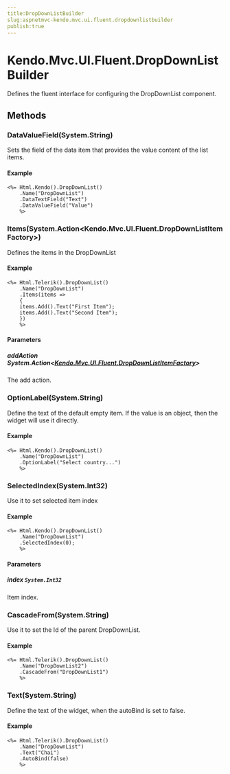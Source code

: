 ```yaml
---
title:DropDownListBuilder
slug:aspnetmvc-kendo.mvc.ui.fluent.dropdownlistbuilder
publish:true
---
```


# Kendo.Mvc.UI.Fluent.DropDownListBuilder

Defines the fluent interface for configuring the DropDownList component.

## Methods

### DataValueField(System.String)
Sets the field of the data item that provides the value content of the list items.

#### Example
    <%= Html.Kendo().DropDownList()
        .Name("DropDownList")
        .DataTextField("Text")
        .DataValueField("Value")
        %>

### Items(System.Action\<Kendo.Mvc.UI.Fluent.DropDownListItemFactory\>)
Defines the items in the DropDownList

#### Example
    <%= Html.Telerik().DropDownList()
        .Name("DropDownList")
        .Items(items =>
        {
        items.Add().Text("First Item");
        items.Add().Text("Second Item");
        })
        %>

#### Parameters

##### addAction System.Action\<[Kendo.Mvc.UI.Fluent.DropDownListItemFactory](/api/wrappers/aspnet-mvc/Kendo.Mvc.UI.Fluent/DropDownListItemFactory)\>
The add action.

### OptionLabel(System.String)
Define the text of the default empty item. If the value is an object, then the widget will use it directly.

#### Example
    <%= Html.Kendo().DropDownList()
        .Name("DropDownList")
        .OptionLabel("Select country...")
        %>

### SelectedIndex(System.Int32)
Use it to set selected item index

#### Example
    <%= Html.Kendo().DropDownList()
        .Name("DropDownList")
        .SelectedIndex(0);
        %>

#### Parameters

##### index `System.Int32`
Item index.

### CascadeFrom(System.String)
Use it to set the Id of the parent DropDownList.

#### Example
    <%= Html.Telerik().DropDownList()
        .Name("DropDownList2")
        .CascadeFrom("DropDownList1")
        %>

### Text(System.String)
Define the text of the widget, when the autoBind is set to false.

#### Example
    <%= Html.Telerik().DropDownList()
        .Name("DropDownList")
        .Text("Chai")
        .AutoBind(false)
        %>